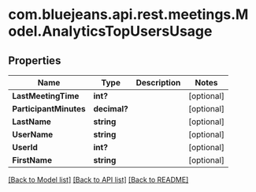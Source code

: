 # com.bluejeans.api.rest.meetings.Model.AnalyticsTopUsersUsage
## Properties

Name | Type | Description | Notes
------------ | ------------- | ------------- | -------------
**LastMeetingTime** | **int?** |  | [optional] 
**ParticipantMinutes** | **decimal?** |  | [optional] 
**LastName** | **string** |  | [optional] 
**UserName** | **string** |  | [optional] 
**UserId** | **int?** |  | [optional] 
**FirstName** | **string** |  | [optional] 

[[Back to Model list]](../README.md#documentation-for-models) [[Back to API list]](../README.md#documentation-for-api-endpoints) [[Back to README]](../README.md)

